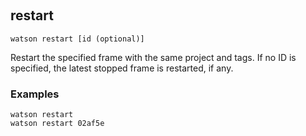 ﻿‎

## restart

```shell
watson restart [id (optional)]
```

Restart the specified frame with the same project and tags. If no ID is specified, the latest stopped frame is
restarted, if any.

### Examples

```shell
watson restart
watson restart 02af5e
```

